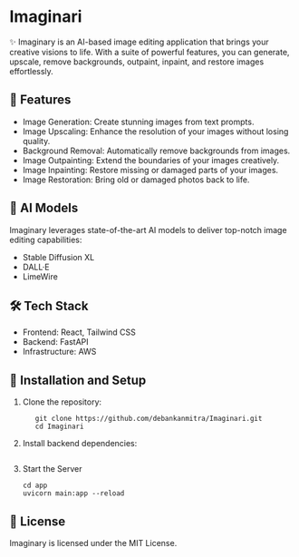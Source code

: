 # Imaginari

✨ Imaginary is an AI-based image editing application that brings your creative visions to life. With a suite of powerful features, you can generate, upscale, remove backgrounds, outpaint, inpaint, and restore images effortlessly.

## 🚀 Features
- Image Generation: Create stunning images from text prompts.
- Image Upscaling: Enhance the resolution of your images without losing quality.
- Background Removal: Automatically remove backgrounds from images.
- Image Outpainting: Extend the boundaries of your images creatively.
- Image Inpainting: Restore missing or damaged parts of your images.
- Image Restoration: Bring old or damaged photos back to life.

## 🧠 AI Models
Imaginary leverages state-of-the-art AI models to deliver top-notch image editing capabilities:

- Stable Diffusion XL
- DALL·E
- LimeWire

## 🛠️ Tech Stack
- Frontend: React, Tailwind CSS
- Backend: FastAPI
- Infrastructure: AWS

## 🎨 Installation and Setup
1. Clone the repository:
   ```
      git clone https://github.com/debankanmitra/Imaginari.git
      cd Imaginari
   ```
2. Install backend dependencies:
   ``` pip install -r requirements.txt
   ```
3. Start the Server
   ```
   cd app
   uvicorn main:app --reload
   ```
## 📄 License
Imaginary is licensed under the MIT License.
